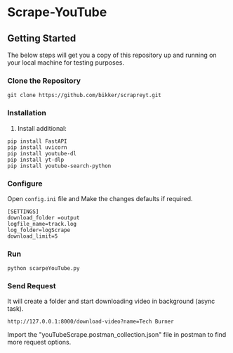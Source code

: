 # Scrape-YouTube
## Getting Started

The below steps will get you a copy of this repository up and running on your local machine for testing purposes.

### Clone the Repository
```
git clone https://github.com/bikker/scrapreyt.git
```

### Installation
1. Install additional:
```
pip install FastAPI
pip install uvicorn
pip install youtube-dl
pip install yt-dlp
pip install youtube-search-python
```

### Configure
Open `config.ini` file and Make the changes defaults if required.
```
[SETTINGS]
download_folder =output
logfile_name=track.log
log_folder=logScrape
download_limit=5
```
### Run
```
python scarpeYouTube.py
```

### Send Request 
It will create a folder and start downloading video in background (async task).
```
http://127.0.0.1:8000/download-video?name=Tech Burner
```
Import the "youTubeScrape.postman_collection.json" file in postman to find more request options.
